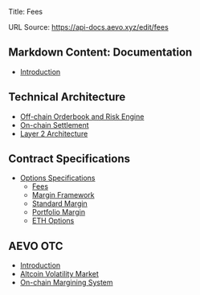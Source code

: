 Title: Fees

URL Source: https://api-docs.aevo.xyz/edit/fees

Markdown Content:
Documentation
-------------

*   [Introduction](https://api-docs.aevo.xyz/edit/integrating-with-aevo-testnet)

Technical Architecture
----------------------

*   [Off-chain Orderbook and Risk Engine](https://api-docs.aevo.xyz/edit/off-chain-orderbook-and-risk-engine)
*   [On-chain Settlement](https://api-docs.aevo.xyz/edit/on-chain-settlement)
*   [Layer 2 Architecture](https://api-docs.aevo.xyz/edit/layer-2-architecture)

Contract Specifications
-----------------------

*   [Options Specifications](https://api-docs.aevo.xyz/edit/fees)
    *   [Fees](https://api-docs.aevo.xyz/edit/fees)
    *   [Margin Framework](https://api-docs.aevo.xyz/edit/margin-rules)
    *   [Standard Margin](https://api-docs.aevo.xyz/edit/standard-margin)
    *   [Portfolio Margin](https://docs.google.com/document/d/1Ho-6kpF0e03-i1ApWEtx5aTTujxDUgn17bUNhkRdT0o/edit?usp=sharing)
    *   [ETH Options](https://api-docs.aevo.xyz/edit/eth-options)

AEVO OTC
--------

*   [Introduction](https://api-docs.aevo.xyz/edit/introduction)
*   [Altcoin Volatility Market](https://api-docs.aevo.xyz/edit/altcoin-volatility-market)
*   [On-chain Margining System](https://api-docs.aevo.xyz/edit/on-chain-margining-system)
